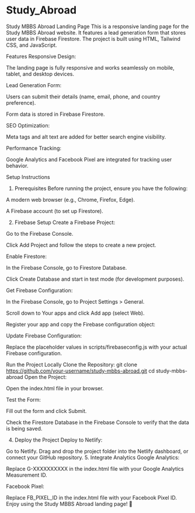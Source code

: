 # Study_Abroad
Study MBBS Abroad Landing Page
This is a responsive landing page for the Study MBBS Abroad website. It features a lead generation form that stores user data in Firebase Firestore. The project is built using HTML, Tailwind CSS, and JavaScript.

Features
Responsive Design:

The landing page is fully responsive and works seamlessly on mobile, tablet, and desktop devices.

Lead Generation Form:

Users can submit their details (name, email, phone, and country preference).

Form data is stored in Firebase Firestore.

SEO Optimization:

Meta tags and alt text are added for better search engine visibility.

Performance Tracking:

Google Analytics and Facebook Pixel are integrated for tracking user behavior.

Setup Instructions
1. Prerequisites
Before running the project, ensure you have the following:

A modern web browser (e.g., Chrome, Firefox, Edge).

A Firebase account (to set up Firestore).

2. Firebase Setup
Create a Firebase Project:

Go to the Firebase Console.

Click Add Project and follow the steps to create a new project.

Enable Firestore:

In the Firebase Console, go to Firestore Database.

Click Create Database and start in test mode (for development purposes).

Get Firebase Configuration:

In the Firebase Console, go to Project Settings > General.

Scroll down to Your apps and click Add app (select Web).

Register your app and copy the Firebase configuration object:

Update Firebase Configuration:

Replace the placeholder values in scripts/firebaseconfig.js with your actual Firebase configuration.

 Run the Project Locally
Clone the Repository:
git clone https://github.com/your-username/study-mbbs-abroad.git
cd study-mbbs-abroad
Open the Project:

Open the index.html file in your browser.

Test the Form:

Fill out the form and click Submit.

Check the Firestore Database in the Firebase Console to verify that the data is being saved.

4. Deploy the Project
Deploy to Netlify:

Go to Netlify.
Drag and drop the project folder into the Netlify dashboard, or connect your GitHub repository.
5. Integrate Analytics
Google Analytics:

Replace G-XXXXXXXXXX in the index.html file with your Google Analytics Measurement ID.

Facebook Pixel:

Replace FB_PIXEL_ID in the index.html file with your Facebook Pixel ID.
Enjoy using the Study MBBS Abroad landing page! 🚀

